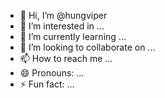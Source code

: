 - 👋 Hi, I’m @hungviper
- 👀 I’m interested in ...
- 🌱 I’m currently learning ...
- 💞️ I’m looking to collaborate on ...
- 📫 How to reach me ...
- 😄 Pronouns: ...
- ⚡ Fun fact: ...

<!---
hungviper/hungviper is a ✨ special ✨ repository because its `README.md` (this file) appears on your GitHub profile.
You can click the Preview link to take a look at your changes.
--->
